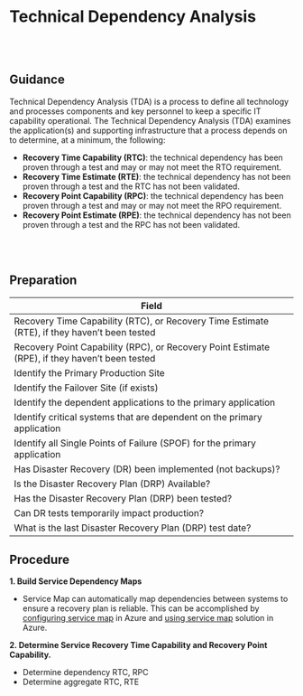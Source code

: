 # Technical Dependency Analysis
<br />
<br />

## Guidance 
Technical Dependency Analysis (TDA) is a process to define all technology and processes components and key personnel to keep a specific IT capability operational. The Technical Dependency Analysis (TDA) examines the application(s) and supporting infrastructure that a process depends on to determine, at a minimum, the following:   

- **Recovery Time Capability (RTC)**: the technical dependency has been proven through a test and may or may not meet the RTO requirement. 
- **Recovery Time Estimate (RTE)**: the technical dependency has not been proven through a test and the RTC has not been validated.   
- **Recovery Point Capability (RPC)**:  the technical dependency has been proven through a test and may or may not meet the RPO requirement. 
- **Recovery Point Estimate (RPE)**: the technical dependency has not been proven through a test and the RPC has not been validated.  
<br />
<br />


## Preparation 

| __Field__ | 
|------------------------------|
| Recovery Time Capability (RTC), or Recovery Time Estimate (RTE), if they haven’t been tested   | 
| Recovery Point Capability (RPC), or Recovery Point Estimate (RPE), if they haven’t been tested      | 
| Identify the Primary Production Site     | 
| Identify the Failover Site (if exists)     | 
| Identify the dependent applications to the primary application      | 
| Identify critical systems that are dependent on the primary application     | 
| Identify all Single Points of Failure (SPOF) for the primary application    | 
| Has Disaster Recovery (DR) been implemented (not backups)?      | 
| Is the Disaster Recovery Plan (DRP) Available?     | 
| Has the Disaster Recovery Plan (DRP) been tested?   | 
| Can DR tests temporarily impact production?      | 
| What is the last Disaster Recovery Plan (DRP) test date?     | 
 

## Procedure 

**1. Build Service Dependency Maps** 

  - Service Map can automatically map dependencies between systems to ensure a recovery plan is reliable. This can be accomplished by [configuring service map](https://docs.microsoft.com/en-us/azure/monitoring/monitoring-service-map-configure) in Azure and [using service map](https://docs.microsoft.com/en-us/azure/monitoring/monitoring-service-map) solution in Azure. 



**2. Determine Service Recovery Time Capability and Recovery Point Capability.** 

  - Determine dependency RTC, RPC 
  - Determine aggregate RTC, RTE 




 


 
